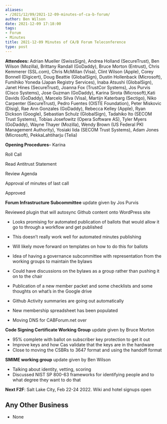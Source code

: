 ```yaml
---
aliases:
- /2021/12/09/2021-12-09-minutes-of-ca-b-forum/
author: Ben Wilson
date: 2021-12-09 17:18:00
tags:
- Forum
- Minutes
title: 2021-12-09 Minutes of CA/B Forum Teleconference
type: post
---
```


**Attendees:** Adrian Mueller (SwissSign), Andrea Holland (SecureTrust), Ben Wilson (Mozilla), Brittany Randall (GoDaddy), Bruce Morton (Entrust), Chris Kemmerer (SSL.com), Chris McMillan (Visa), Clint Wilson (Apple), Corey Bonnell (Digicert), Doug Beattie (GlobalSign), Dustin Hollenback (Microsoft), Fumihiko Yoneda (Japan Registry Services), Inaba Atsushi (GlobalSign), Janet Hines (SecureTrust), Joanna Fox (TrustCor Systems), Jos Purvis (Cisco Systems), Jose Guzman (GoDaddy), Karina Sirota (Microsoft),Kati Davids (GoDaddy), Marcelo Silva (Visa), Martijn Katerbarg (Sectigo), Niko Carpenter (SecureTrust), Pedro Fuentes (OISTE Foundation), Peter Miskovic (Disig), Rae Ann Gonzales (GoDaddy), Rebecca Kelley (Apple), Ryan Dickson (Google), Sebastian Schulz (GlobalSign), Tadahiko Ito (SECOM Trust Systems), Tobias Josefowitz (Opera Software AS), Tyler Myers (GoDaddy), Wayne Thayer (Mozilla), Wendy Brown (US Federal PKI Management Authority), Yosiaki Iida (SECOM Trust Systems), Adam Jones (Microsoft), PekkaLahtiharju (Telia)  

**Opening Procedures**– Karina

Roll Call

Read Antitrust Statement

Review Agenda

Approval of minutes of last call

Approved

**Forum Infrastructure Subcommittee** update given by Jos Purvis

Reviewed plugin that will autosync Github content onto WordPress site

- Looks promising for automated publication of ballots that would allow it go to through a workflow and get published

- This doesn’t really work well for automated minutes publishing

- Will likely move forward on templates on how to do this for ballots

- Idea of having a governance subcommittee with representation from the working groups to maintain the bylaws

- Could have discussions on the bylaws as a group rather than pushing it on to the chair

- Publication of a new member packet and some checklists and some thoughts on what’s in the Google drive

- Github Activity summaries are going out automatically

- New membership spreadsheet has been populated

- Moving DNS for CABForum.net over

**Code Signing Certificate Working Group** update given by Bruce Morton

- 95% complete with ballot on subscriber key protection to get it out
- Improve keys and how Cas validate that the keys are in the hardware
- Close to moving the CSBRs to 3647 format and using the handoff format

**SMIME working group** update given by Ben Wilson

- Talking about identity, vetting, scoring
- Discussed NIST SP 800-63 frameworks for identifying people and to what degree they want to do that

**Next F2F**: Salt Lake City, Feb 22-24 2022. Wiki and hotel signups open

## Any Other Business

- None